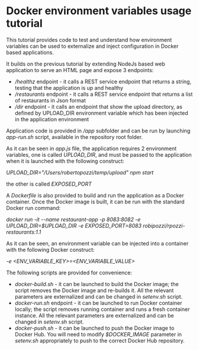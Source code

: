 # Docker environment variables usage tutorial
This tutorial provides code to test and understand how environment variables can be used to externalize and inject configuration in Docker based applications.

It builds on the previous tutorial by extending NodeJs based web application to serve an HTML page and expose 3 endpoints:
* */healthz* endpoint - it calls a REST service endpoint that returns a string, testing that the application is up and healthy
* */restaurants* endpoint - it calls a REST service endpoint that returns a list of restaurants in Json format
* */dir* endpoint - it calls an endpoint that show the upload directory, as defined by UPLOAD_DIR environment variable which has been injected in the application environment

Application code is provided in */app* subfolder and can be run by launching *app-run.sh* script, available in the repository root folder. 

As it can be seen in *app.js* file, the application requires 2 environment variables, one is called *UPLOAD_DIR*, and must be passed to the application when it is launched with the following construct:

*UPLOAD_DIR="/Users/robertopozzi/temp/upload" npm start*

the other is called *EXPOSED_PORT*

A *Dockerfile* is also provided to build and run the application as a Docker container. Once the Docker image is built, it can be run with the standard Docker run command: 

*docker run -it --name restaurant-app -p 8083:8082 -e UPLOAD_DIR=$UPLOAD_DIR -e EXPOSED_PORT=8083 robipozzi/rpozzi-restaurants:1.1*

As it can be seen, an environment variable can be injected into a container with the following Docker construct:

*-e <ENV_VARIABLE_KEY>=<ENV_VARIABLE_VALUE>*

The following scripts are provided for convenience:
* *docker-build.sh* - it can be launched to build the Docker image; the script removes the Docker image and re-builds it. All the relevant parameters are externalized and can be changed in *setenv.sh* script.
* *docker-run.sh* endpoint - it can be launched to run Docker container locally; the script removes running container and runs a fresh container instance. All the relevant parameters are externalized and can be changed in *setenv.sh* script.
* *docker-push.sh* - it can be launched to push the Docker image to Docker Hub. You will need to modify *$DOCKER_IMAGE* parameter in *setenv.sh* appropriately to push to the correct Docker Hub repository.